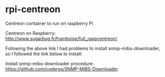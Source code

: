 # rpi-centreon
Centreon container to run on raspberry Pi

Centreon on Raspberry:
http://www.sugarbug.fr/framboise/full_raspcentreon/

Following the above link I had problems to install snmp-mibs-downloader, so I followed the link below to install:

Install snmp-mibs-downloader procedure:
https://github.com/codergs/SNMP-MIBS-Downloader
